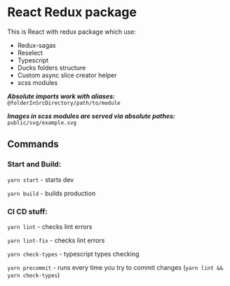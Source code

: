 # React Redux package

This is React with redux package which use:

 - Redux-sagas
 - Reselect
 - Typescript
 - Ducks folders structure
 - Custom async slice creator helper
 - scss modules

***Absolute imports work with aliases:*** `@folderInSrcDirectory/path/to/module`

***Images in scss modules are served via absolute pathes:*** `public/svg/example.svg`
## Commands

### Start and Build:
`yarn start` - starts dev

`yarn build` - builds production

### CI CD stuff:
`yarn lint` - checks lint errors

`yarn lint-fix` - checks lint errors

`yarn check-types` - typescript types checking

`yarn precommit` - runs every time you try to commit changes (`yarn lint && yarn check-types`)
